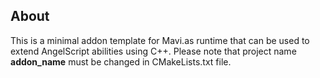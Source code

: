 ## About
This is a minimal addon template for Mavi.as runtime that can be used to extend AngelScript abilities using C++. Please note that project name __addon_name__ must be changed in CMakeLists.txt file.